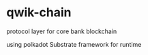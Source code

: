 # qwik-chain
protocol layer for core bank blockchain

using polkadot Substrate framework for runtime
